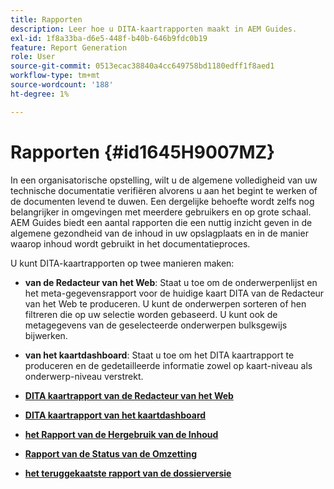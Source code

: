 ```yaml
---
title: Rapporten
description: Leer hoe u DITA-kaartrapporten maakt in AEM Guides.
exl-id: 1f8a33ba-d6e5-448f-b40b-646b9fdc0b19
feature: Report Generation
role: User
source-git-commit: 0513ecac38840a4cc649758bd1180edff1f8aed1
workflow-type: tm+mt
source-wordcount: '188'
ht-degree: 1%

---
```


# Rapporten {#id1645H9007MZ}

In een organisatorische opstelling, wilt u de algemene volledigheid van uw technische documentatie verifiëren alvorens u aan het begint te werken of de documenten levend te duwen. Een dergelijke behoefte wordt zelfs nog belangrijker in omgevingen met meerdere gebruikers en op grote schaal. AEM Guides biedt een aantal rapporten die een nuttig inzicht geven in de algemene gezondheid van de inhoud in uw opslagplaats en in de manier waarop inhoud wordt gebruikt in het documentatieproces.

U kunt DITA-kaartrapporten op twee manieren maken:

- **van de Redacteur van het Web**: Staat u toe om de onderwerpenlijst en het meta-gegevensrapport voor de huidige kaart DITA van de Redacteur van het Web te produceren. U kunt de onderwerpen sorteren of hen filtreren die op uw selectie worden gebaseerd. U kunt ook de metagegevens van de geselecteerde onderwerpen bulksgewijs bijwerken.
- **van het kaartdashboard**: Staat u toe om het DITA kaartrapport te produceren en de gedetailleerde informatie zowel op kaart-niveau als onderwerp-niveau verstrekt.

- **[DITA kaartrapport van de Redacteur van het Web](reports-web-editor.md)**

- **[DITA kaartrapport van het kaartdashboard](reports-ditamap.md)**

- **[het Rapport van de Hergebruik van de Inhoud](reports-content-reuse.md)**

- **[Rapport van de Status van de Omzetting](reports-convertion-status.md)**

- **[het teruggekaatste rapport van de dossierversie](reports-reverted-file-version-history.md)**
